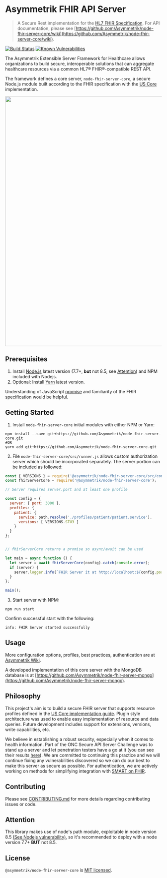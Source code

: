 Asymmetrik FHIR API Server
==========================
> A Secure Rest implementation for the [HL7 FHIR Specification](https://www.hl7.org/fhir/). For API documentation, please see [https://github.com/Asymmetrik/node-fhir-server-core/wiki](https://github.com/Asymmetrik/node-fhir-server-core/wiki).

[![Build Status](https://travis-ci.org/Asymmetrik/node-fhir-server-core.svg?branch=develop)](https://travis-ci.org/Asymmetrik/node-fhir-server-core) [![Known Vulnerabilities](https://snyk.io/test/github/asymmetrik/node-fhir-server-core/badge.svg?targetFile=package.json)](https://snyk.io/test/github/asymmetrik/node-fhir-server-core?targetFile=package.json)




The Asymmetrik Extensible Server Framework for Healthcare allows organizations to build secure, interoperable solutions that can aggregate healthcare resources via a common HL7® FHIR®-compatible REST API.

The framework defines a core server, `node-fhir-server-core`, a secure Node.js module built according to the FHIR specification with the [US Core](http://www.hl7.org/fhir/us/core/) implementation.



<img src="https://www.asymmetrik.com/wp-content/uploads/2018/01/FHIR-Server-Architecture_Update.png" width="800">


## Prerequisites

1. Install [Node.js](https://nodejs.org/en/) latest version (7.7+, **but** not 8.5, see [Attention](#attention)) and NPM included with Nodejs.
2. Optional: Install [Yarn](https://yarnpkg.com/lang/en/docs/install) latest version.

Understanding of JavaScript [promise](https://developer.mozilla.org/en-US/docs/Web/JavaScript/Reference/Global_Objects/Promise) and familiarity of the FHIR specification would be helpful.

## Getting Started

1. Install `node-fhir-server-core` initial modules with either NPM or Yarn:

```shell
npm install --save git+https://github.com/Asymmetrik/node-fhir-server-core.git
#OR
yarn add git+https://github.com/Asymmetrik/node-fhir-server-core.git
```



2. File `node-fhir-server-core/src/runner.js` allows custom authorization server which should be incorporated separately. The server portion can be included as followed:
 
```javascript
const { VERSIONS } = require('@asymmetrik/node-fhir-server-core/src/constants');
const fhirServerCore = require('@asymmetrik/node-fhir-server-core');

// Server requires server.port and at least one profile

const config = {
  server: { port: 3000 },
  profiles: {
    patient: {
  	  service: path.resolve('./profiles/patient/patient.service'),
	  versions: [ VERSIONS.STU3 ]
	}
  }
};


// fhirServerCore returns a promise so async/await can be used

let main = async function () {
  let server = await fhirServerCore(config).catch(console.error);
  if (server) {
    server.logger.info(`FHIR Server it at http://localhost:${config.port}`);
  }
};

main();
```

3. Start server with NPM:
```
npm run start
```
   
Confirm successful start with the following:
```
info: FHIR Server started successfully
```


## Usage
More configuration options, profiles, best practices, authentication are at [Asymmetrik Wiki](https://github.com/Asymmetrik/node-fhir-server-core/wiki). 

A developed implementation of this core server with the MongoDB database is at 
[https://github.com/Asymmetrik/node-fhir-server-mongo](https://github.com/Asymmetrik/node-fhir-server-mongo).


## Philosophy
This project's aim is to build a secure FHIR server that supports resource profiles defined in the [US Core implementation guide](http://www.hl7.org/fhir/us/core/). Plugin style architecture was used to enable easy implementation of resource and data queries.  Future development includes support for extensions, versions, write capabilities, etc.  

We believe in establishing a robust security, especially when it comes to health information.  Part of the ONC Secure API Server Challenge was to stand up a server and let penetration testers have a go at it (you can see their results [here](https://github.com/Asymmetrik/node-fhir-server-core/issues?utf8=%E2%9C%93&q=label%3A%22ONC+FHIR+Challenge+Vulnerability%22+)).  We are committed to continuing this practice and we will continue fixing any vulnerabilities discovered so we can do our best to make this server as secure as possible.  For authentication, we are actively working on methods for simplifying integration with [SMART on FHIR](http://docs.smarthealthit.org/).

## Contributing
Please see [CONTRIBUTING.md](./.github/CONTRIBUTING.md) for more details regarding contributing issues or code.

## Attention
This library makes use of node's path module, exploitable in node version 8.5 [(See Nodejs vulnerability)](https://nodejs.org/en/blog/vulnerability/september-2017-path-validation/), so it's recommended to deploy with a node version 7.7+ **BUT** not 8.5.

## License
`@asymmetrik/node-fhir-server-core` is [MIT licensed](./LICENSE).
